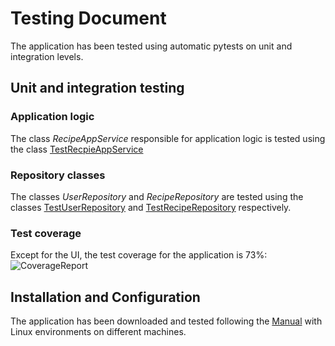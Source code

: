 # Testing Document
The application has been tested using automatic pytests on unit and integration levels. 

## Unit and integration testing

### Application logic
The class *RecipeAppService* responsible for application logic is tested using the class [TestRecpieAppService](https://github.com/Germuu/ot-harjoitustyo/blob/master/recipe-app/src/tests/services/recipe_app_service_test.py)

### Repository classes
The classes *UserRepository* and *RecipeRepository* are tested using the classes [TestUserRepository](https://github.com/Germuu/ot-harjoitustyo/blob/master/recipe-app/src/tests/repositories/user_repository_test.py) and [TestRecipeRepository](https://github.com/Germuu/ot-harjoitustyo/blob/master/recipe-app/src/tests/repositories/recipe_repository_test.py) respectively.

### Test coverage
Except for the UI, the test coverage for the application is 73%:
![CoverageReport](https://github.com/Germuu/ot-harjoitustyo/blob/master/recipe-app/documentation/Pictures/coveragereport.PNG)

## Installation and Configuration
The application has been downloaded and tested following the [Manual](https://github.com/Germuu/ot-harjoitustyo/blob/master/recipe-app/documentation/manual.md) with Linux environments on different machines.



